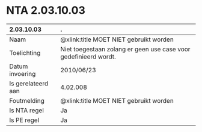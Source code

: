 # NTA 2.03.10.03

 2.03.10.03 | . 
 :--- | :--- 
 Naam | @xlink:title MOET NIET gebruikt worden 
 Toelichting | Niet toegestaan zolang er geen use case voor gedefinieerd wordt. 
 Datum invoering | 2010/06/23 
 Is gerelateerd aan | 4.02.008 
 Foutmelding | @xlink:title MOET NIET gebruikt worden 
 Is NTA regel | Ja 
 Is PE regel | Ja 
